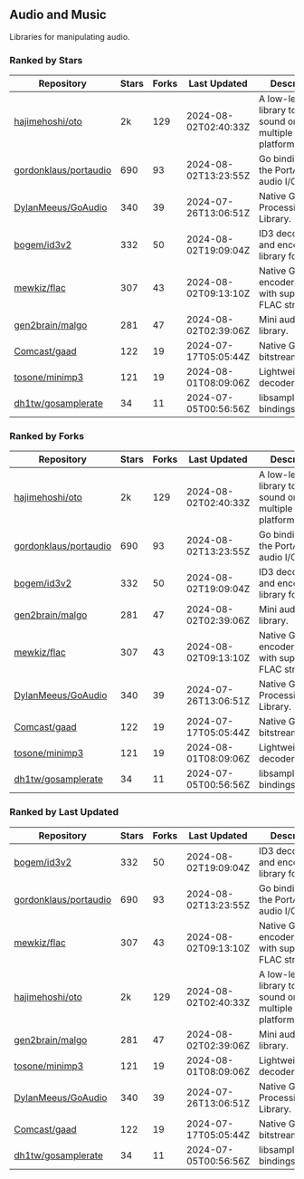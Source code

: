 ## Audio and Music

Libraries for manipulating audio.

### Ranked by Stars

| Repository | Stars | Forks | Last Updated | Description | 
|------------|-------|-------|--------------|-------------|
| [hajimehoshi/oto](https://github.com/hajimehoshi/oto) | 2k | 129 | 2024-08-02T02:40:33Z |  A low-level library to play sound on multiple platforms. |
| [gordonklaus/portaudio](https://github.com/gordonklaus/portaudio) | 690 | 93 | 2024-08-02T13:23:55Z |  Go bindings for the PortAudio audio I/O library. |
| [DylanMeeus/GoAudio](https://github.com/DylanMeeus/GoAudio) | 340 | 39 | 2024-07-26T13:06:51Z |  Native Go Audio Processing Library. |
| [bogem/id3v2](https://github.com/bogem/id3v2) | 332 | 50 | 2024-08-02T19:09:04Z |  ID3 decoding and encoding library for Go. |
| [mewkiz/flac](https://github.com/mewkiz/flac) | 307 | 43 | 2024-08-02T09:13:10Z |  Native Go FLAC encoder/decoder with support for FLAC streams. |
| [gen2brain/malgo](https://github.com/gen2brain/malgo) | 281 | 47 | 2024-08-02T02:39:06Z |  Mini audio library. |
| [Comcast/gaad](https://github.com/Comcast/gaad) | 122 | 19 | 2024-07-17T05:05:44Z |  Native Go AAC bitstream parser. |
| [tosone/minimp3](https://github.com/tosone/minimp3) | 121 | 19 | 2024-08-01T08:09:06Z |  Lightweight MP3 decoder library. |
| [dh1tw/gosamplerate](https://github.com/dh1tw/gosamplerate) | 34 | 11 | 2024-07-05T00:56:56Z |  libsamplerate bindings for go. |

### Ranked by Forks

| Repository | Stars | Forks | Last Updated | Description | 
|------------|-------|-------|--------------|-------------|
| [hajimehoshi/oto](https://github.com/hajimehoshi/oto) | 2k | 129 | 2024-08-02T02:40:33Z |  A low-level library to play sound on multiple platforms. |
| [gordonklaus/portaudio](https://github.com/gordonklaus/portaudio) | 690 | 93 | 2024-08-02T13:23:55Z |  Go bindings for the PortAudio audio I/O library. |
| [bogem/id3v2](https://github.com/bogem/id3v2) | 332 | 50 | 2024-08-02T19:09:04Z |  ID3 decoding and encoding library for Go. |
| [gen2brain/malgo](https://github.com/gen2brain/malgo) | 281 | 47 | 2024-08-02T02:39:06Z |  Mini audio library. |
| [mewkiz/flac](https://github.com/mewkiz/flac) | 307 | 43 | 2024-08-02T09:13:10Z |  Native Go FLAC encoder/decoder with support for FLAC streams. |
| [DylanMeeus/GoAudio](https://github.com/DylanMeeus/GoAudio) | 340 | 39 | 2024-07-26T13:06:51Z |  Native Go Audio Processing Library. |
| [Comcast/gaad](https://github.com/Comcast/gaad) | 122 | 19 | 2024-07-17T05:05:44Z |  Native Go AAC bitstream parser. |
| [tosone/minimp3](https://github.com/tosone/minimp3) | 121 | 19 | 2024-08-01T08:09:06Z |  Lightweight MP3 decoder library. |
| [dh1tw/gosamplerate](https://github.com/dh1tw/gosamplerate) | 34 | 11 | 2024-07-05T00:56:56Z |  libsamplerate bindings for go. |

### Ranked by Last Updated

| Repository | Stars | Forks | Last Updated | Description | 
|------------|-------|-------|--------------|-------------|
| [bogem/id3v2](https://github.com/bogem/id3v2) | 332 | 50 | 2024-08-02T19:09:04Z |  ID3 decoding and encoding library for Go. |
| [gordonklaus/portaudio](https://github.com/gordonklaus/portaudio) | 690 | 93 | 2024-08-02T13:23:55Z |  Go bindings for the PortAudio audio I/O library. |
| [mewkiz/flac](https://github.com/mewkiz/flac) | 307 | 43 | 2024-08-02T09:13:10Z |  Native Go FLAC encoder/decoder with support for FLAC streams. |
| [hajimehoshi/oto](https://github.com/hajimehoshi/oto) | 2k | 129 | 2024-08-02T02:40:33Z |  A low-level library to play sound on multiple platforms. |
| [gen2brain/malgo](https://github.com/gen2brain/malgo) | 281 | 47 | 2024-08-02T02:39:06Z |  Mini audio library. |
| [tosone/minimp3](https://github.com/tosone/minimp3) | 121 | 19 | 2024-08-01T08:09:06Z |  Lightweight MP3 decoder library. |
| [DylanMeeus/GoAudio](https://github.com/DylanMeeus/GoAudio) | 340 | 39 | 2024-07-26T13:06:51Z |  Native Go Audio Processing Library. |
| [Comcast/gaad](https://github.com/Comcast/gaad) | 122 | 19 | 2024-07-17T05:05:44Z |  Native Go AAC bitstream parser. |
| [dh1tw/gosamplerate](https://github.com/dh1tw/gosamplerate) | 34 | 11 | 2024-07-05T00:56:56Z |  libsamplerate bindings for go. |

